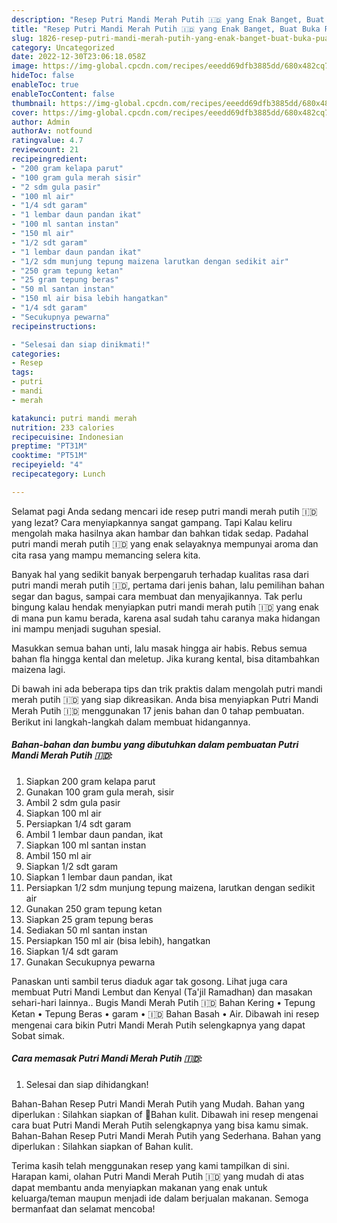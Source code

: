 ```yaml
---
description: "Resep Putri Mandi Merah Putih 🇮🇩 yang Enak Banget, Buat Buka Puasa Enak Banget"
title: "Resep Putri Mandi Merah Putih 🇮🇩 yang Enak Banget, Buat Buka Puasa Enak Banget"
slug: 1826-resep-putri-mandi-merah-putih-yang-enak-banget-buat-buka-puasa-enak-banget
category: Uncategorized
date: 2022-12-30T23:06:18.058Z
image: https://img-global.cpcdn.com/recipes/eeedd69dfb3885dd/680x482cq70/putri-mandi-merah-putih-foto-resep-utama.jpg
hideToc: false
enableToc: true
enableTocContent: false
thumbnail: https://img-global.cpcdn.com/recipes/eeedd69dfb3885dd/680x482cq70/putri-mandi-merah-putih-foto-resep-utama.jpg
cover: https://img-global.cpcdn.com/recipes/eeedd69dfb3885dd/680x482cq70/putri-mandi-merah-putih-foto-resep-utama.jpg
author: Admin
authorAv: notfound
ratingvalue: 4.7
reviewcount: 21
recipeingredient:
- "200 gram kelapa parut"
- "100 gram gula merah sisir"
- "2 sdm gula pasir"
- "100 ml air"
- "1/4 sdt garam"
- "1 lembar daun pandan ikat"
- "100 ml santan instan"
- "150 ml air"
- "1/2 sdt garam"
- "1 lembar daun pandan ikat"
- "1/2 sdm munjung tepung maizena larutkan dengan sedikit air"
- "250 gram tepung ketan"
- "25 gram tepung beras"
- "50 ml santan instan"
- "150 ml air bisa lebih hangatkan"
- "1/4 sdt garam"
- "Secukupnya pewarna"
recipeinstructions:

- "Selesai dan siap dinikmati!"
categories:
- Resep
tags:
- putri
- mandi
- merah

katakunci: putri mandi merah 
nutrition: 233 calories
recipecuisine: Indonesian
preptime: "PT31M"
cooktime: "PT51M"
recipeyield: "4"
recipecategory: Lunch

---
```



Selamat pagi Anda sedang mencari ide resep putri mandi merah putih 🇮🇩 yang lezat? Cara menyiapkannya sangat gampang. Tapi Kalau keliru mengolah maka hasilnya akan hambar dan bahkan tidak sedap. Padahal putri mandi merah putih 🇮🇩 yang enak selayaknya mempunyai aroma dan cita rasa yang mampu memancing selera kita.


Banyak hal yang sedikit banyak berpengaruh terhadap kualitas rasa dari putri mandi merah putih 🇮🇩, pertama dari jenis bahan, lalu pemilihan bahan segar dan bagus, sampai cara membuat dan menyajikannya. Tak perlu bingung kalau hendak menyiapkan putri mandi merah putih 🇮🇩 yang enak di mana pun kamu berada, karena asal sudah tahu caranya maka hidangan ini mampu menjadi suguhan spesial.

Masukkan semua bahan unti, lalu masak hingga air habis. Rebus semua bahan fla hingga kental dan meletup. Jika kurang kental, bisa ditambahkan maizena lagi.


Di bawah ini ada beberapa tips dan trik praktis dalam mengolah putri mandi merah putih 🇮🇩 yang siap dikreasikan. Anda bisa menyiapkan Putri Mandi Merah Putih 🇮🇩 menggunakan 17 jenis bahan dan 0 tahap pembuatan. Berikut ini langkah-langkah dalam membuat hidangannya.

<!--inarticleads1-->

##### Bahan-bahan dan bumbu yang dibutuhkan dalam pembuatan Putri Mandi Merah Putih 🇮🇩:

1. Siapkan 200 gram kelapa parut
1. Gunakan 100 gram gula merah, sisir
1. Ambil 2 sdm gula pasir
1. Siapkan 100 ml air
1. Persiapkan 1/4 sdt garam
1. Ambil 1 lembar daun pandan, ikat
1. Siapkan 100 ml santan instan
1. Ambil 150 ml air
1. Siapkan 1/2 sdt garam
1. Siapkan 1 lembar daun pandan, ikat
1. Persiapkan 1/2 sdm munjung tepung maizena, larutkan dengan sedikit air
1. Gunakan 250 gram tepung ketan
1. Siapkan 25 gram tepung beras
1. Sediakan 50 ml santan instan
1. Persiapkan 150 ml air (bisa lebih), hangatkan
1. Siapkan 1/4 sdt garam
1. Gunakan Secukupnya pewarna


Panaskan unti sambil terus diaduk agar tak gosong. Lihat juga cara membuat Putri Mandi Lembut dan Kenyal (Ta&#39;jil Ramadhan) dan masakan sehari-hari lainnya.. Bugis Mandi Merah Putih 🇮🇩 Bahan Kering • Tepung Ketan • Tepung Beras • garam • 🇮🇩 Bahan Basah • Air. Dibawah ini resep mengenai cara bikin Putri Mandi Merah Putih selengkapnya yang dapat Sobat simak. 

<!--inarticleads2-->

##### Cara memasak Putri Mandi Merah Putih 🇮🇩:


1. Selesai dan siap dihidangkan!

Bahan-Bahan Resep Putri Mandi Merah Putih yang Mudah. Bahan yang diperlukan : Silahkan siapkan of 📌Bahan kulit. Dibawah ini resep mengenai cara buat Putri Mandi Merah Putih selengkapnya yang bisa kamu simak. Bahan-Bahan Resep Putri Mandi Merah Putih yang Sederhana. Bahan yang diperlukan : Silahkan siapkan of Bahan kulit. 

Terima kasih telah menggunakan resep yang kami tampilkan di sini. Harapan kami, olahan Putri Mandi Merah Putih 🇮🇩 yang mudah di atas dapat membantu anda menyiapkan makanan yang enak untuk keluarga/teman maupun menjadi ide dalam berjualan makanan. Semoga bermanfaat dan selamat mencoba!
